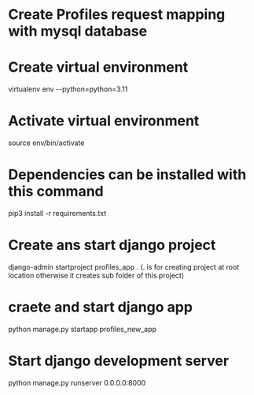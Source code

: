 # Create Profiles request mapping with mysql database

# Create virtual environment

virtualenv env --python=python=3.11

# Activate virtual environment

source env/bin/activate

# Dependencies can be installed with this command

pip3 install -r requirements.txt

# Create ans start django project

django-admin startproject profiles_app .
(. is for creating project at root location otherwise it creates sub folder of this project)

# craete and start django app

python manage.py startapp profiles_new_app

# Start django development server

python manage.py runserver 0.0.0.0:8000

